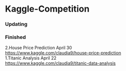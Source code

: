 # Kaggle-Competition
### Updating

### Finished

2.House Price Prediction April 30      
https://www.kaggle.com/claudia9/house-price-prediction        
1.Titanic Analysis April 22       
https://www.kaggle.com/claudia9/titanic-data-analysis
